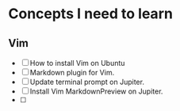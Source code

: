 # Concepts I need to learn

## Vim

- [ ] How to install Vim on Ubuntu
- [ ] Markdown plugin for Vim.
- [ ] Update terminal prompt on Jupiter.
- [ ] Install Vim MarkdownPreview on Jupiter.
- [ ] 
